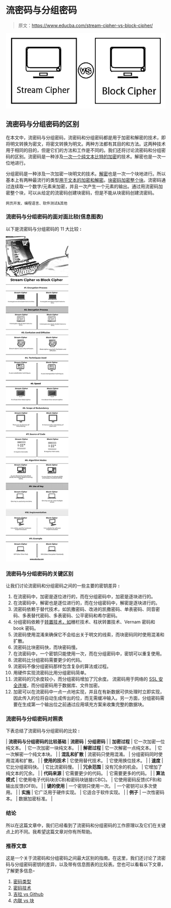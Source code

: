 # 流密码与分组密码

> 原文：<https://www.educba.com/stream-cipher-vs-block-cipher/>

![Stream Cipher vs Block Cipher](img/ade7bf49a6b89bd25a8b787236483f2c.png)



## 流密码与分组密码的区别

在本文中，流密码与分组密码，流密码和分组密码都是用于加密和解密的技术，即将明文转换为密文，将密文转换为明文。两种方法都有其目的和方法。这两种技术用于相同的目的，但是它们的方法和工作是不同的。我们还将讨论流密码和分组密码的区别。流密码是一种涉及[一次一个纯文本比特的加密](https://www.educba.com/what-is-encryption/)的技术。解密也是一次一位地进行。

分组密码是一种涉及一次加密一块明文的技术。[解密](https://www.educba.com/what-is-decryption/)也是一次一个块地进行。所以基本上有两种最流行的类型[用于文本的加密和解密](https://www.educba.com/encryption-vs-decryption/)。[块密码加密整个块](https://www.educba.com/block-cipher-modes-of-operation/)。流密码通过连续取一个数字/元素来加密，并且一次产生一个元素的输出。通过用流密码加密整个块，可以从给定的流密码创建块密码，但是不能从块密码创建流密码。

<small>网页开发、编程语言、软件测试&其他</small>

### 流密码与分组密码的面对面比较(信息图表)

以下是流密码与分组密码的 11 大比较 **:**

![Stream Cipher vs Block Cipher info](img/e431e4bb01c68bbe56d5272df5dd547d.png)



### 流密码与分组密码的关键区别

让我们讨论流密码和分组密码之间的一些主要的密钥差异 **:**

1.  在流密码中，加密是逐位进行的，而在分组密码中，加密是逐块进行的。
2.  在流密码中，解密也是逐位进行的，而在分组密码中，解密是逐块进行的。
3.  流密码依赖于替代技术，如凯撒密码、改进的凯撒密码、单表密码、同音密码、多表替代密码、多表密码、公平密码和希尔密码。
4.  分组密码依赖于[转置技术，如](https://www.educba.com/transposition-techniques/)栅栏技术、柱状转置技术、Vernam 密码和 book 密码。
5.  流密码使用混淆来确保它不会给出关于明文的线索，而块密码同时使用混淆和扩散。
6.  流密码比块密码快，而块密码慢。
7.  在流密码中，一个密钥只能使用一次，而在分组密码中，密钥可以重复使用。
8.  流密码比分组密码需要更少的代码。
9.  流密码不像分组密码那样包含复杂的算法或过程。
10.  用硬件实现流密码比用分组密码简单。
11.  流密码的冗余度较小，而分组密码增加了冗余度。
    流密码用于网络的 [SSL 安全连接](https://www.educba.com/what-is-ssl/)，而分组密码用于数据库、文件加密。
12.  加密可以在流密码中一点一点地实现，并且在有新数据可供处理时立即实现，因此传入的位将自动生成传出的位，而无需缓冲输入。另一方面，分组密码需要在生成第一个输出位之前通过应用填充方案来收集完整的数据块。

### 流密码与分组密码对照表

下表总结了流密码与分组密码的比较 **:**

| **流密码与分组密码的比较基础** | **流密码** | **分组密码** |
| **加密过程** | 它一次加密一位纯文本。 | 它一次加密一块纯文本。 |
| **解密过程** | 它一次解密一点纯文本。 | 它一次解密一个纯文本块。 |
| **混乱和扩散** | 流密码只使用混淆。 | 分组密码同时使用混淆和扩散。 |
| **使用的技术** | 它使用替代技术。 | 它使用换位技术。 |
| **速度** | 它比分组密码快。 | 它比流密码慢。 |
| **冗余范围** | 没有冗余的机会。 | 它增加了纯文本的冗余。 |
| **代码来源** | 它需要更少的代码。 | 它需要更多的代码。 |
| **算法模式** | 它使用电子代码块(ECB)和密码块链接(CBC)。 | 它使用密码反馈(CFB)和输出反馈(OFB)。 |
| **键的使用** | 一个密钥只使用一次。 | 一个密钥可以多次使用。 |
| **实施** | 它广泛用于硬件实现。 | 它适合于软件实现。 |
| **例子** | 一次性密码本。 | 数据加密标准。 |

### 结论

所以在这篇文章中，我们已经看到了流密码和分组密码的工作原理以及它们在关键点上的不同。我希望这篇文章对你有所帮助。

### 推荐文章

这是一个关于流密码和分组密码之间最大区别的指南。在这里，我们还讨论了流密码与分组密码密钥的差异，以及带有信息图表的比较表。您也可以看看以下文章，了解更多信息–

1.  [密码类型](https://www.educba.com/types-of-cipher/)
2.  [密码技术](https://www.educba.com/cryptography-techniques/)
3.  [吉拉 vs Github](https://www.educba.com/jira-vs-github/)
4.  [内联 vs 块](https://www.educba.com/inline-vs-block/)





